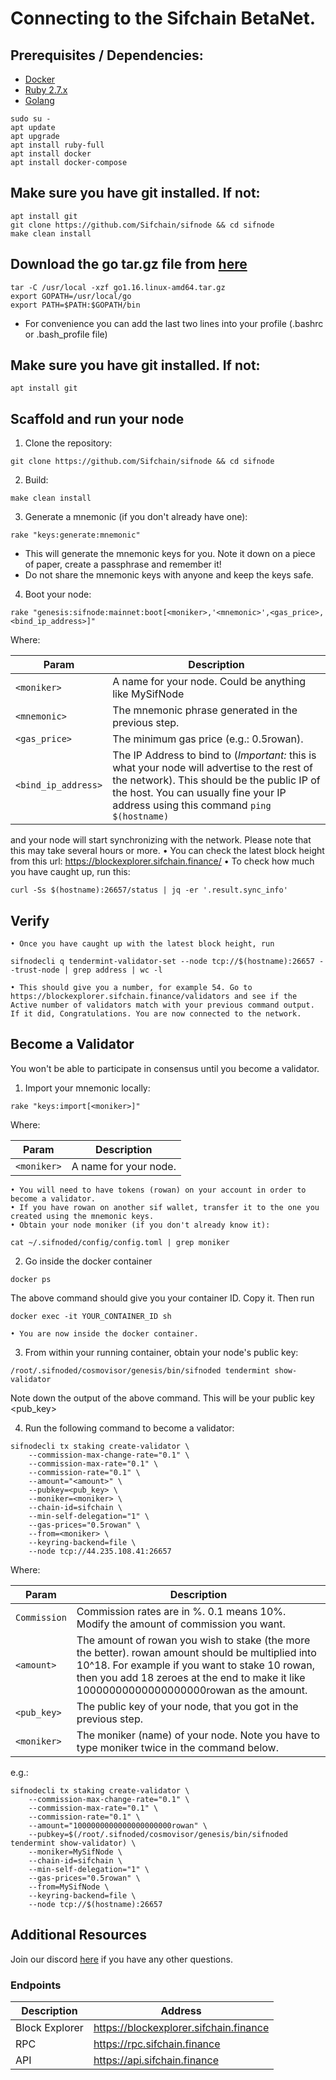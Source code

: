 # Connecting to the Sifchain BetaNet. 

## Prerequisites / Dependencies:

- [Docker](https://www.docker.com/get-started)
- [Ruby 2.7.x](https://www.ruby-lang.org/en/documentation/installation)
- [Golang](https://golang.org/doc/install)

```
sudo su -
apt update
apt upgrade
apt install ruby-full
apt install docker
apt install docker-compose
```

## Make sure you have git installed. If not:

```
apt install git
git clone https://github.com/Sifchain/sifnode && cd sifnode
make clean install
```

## Download the go tar.gz file from [here](https://golang.org/doc/install)

```
tar -C /usr/local -xzf go1.16.linux-amd64.tar.gz
export GOPATH=/usr/local/go
export PATH=$PATH:$GOPATH/bin
```
  - For convenience you can add the last two lines into your profile (.bashrc or .bash_profile file)

## Make sure you have git installed. If not:

```
apt install git
```

## Scaffold and run your node

1. Clone the repository:

```
git clone https://github.com/Sifchain/sifnode && cd sifnode
```

2. Build:

```
make clean install
```

3. Generate a mnemonic (if you don't already have one):

```
rake "keys:generate:mnemonic"
```

  - This will generate the mnemonic keys for you. Note it down on a piece of paper, create a passphrase and remember it!
  - Do not share the mnemonic keys with anyone and keep the keys safe.

4. Boot your node:

```
rake "genesis:sifnode:mainnet:boot[<moniker>,'<mnemonic>',<gas_price>,<bind_ip_address>]"
```

Where:

|Param|Description|
|-----|----------|
|`<moniker>`|A name for your node. Could be anything like MySifNode|
|`<mnemonic>`|The mnemonic phrase generated in the previous step.|
|`<gas_price>`|The minimum gas price (e.g.: 0.5rowan).|
|`<bind_ip_address>`|The IP Address to bind to (*Important:* this is what your node will advertise to the rest of the network). This should be the public IP of the host. You can usually fine your IP address using this command `ping $(hostname)`| 

and your node will start synchronizing with the network. Please note that this may take several hours or more. 
    • You can check the latest block height from this url: https://blockexplorer.sifchain.finance/
    • To check how much you have caught up, run this:

```
curl -Ss $(hostname):26657/status | jq -er '.result.sync_info'
```

## Verify


    • Once you have caught up with the latest block height, run

``` 
sifnodecli q tendermint-validator-set --node tcp://$(hostname):26657 --trust-node | grep address | wc -l
```

    • This should give you a number, for example 54. Go to https://blockexplorer.sifchain.finance/validators and see if the Active number of validators match with your previous command output. If it did, Congratulations. You are now connected to the network.

## Become a Validator

You won't be able to participate in consensus until you become a validator.

1. Import your mnemonic locally:

```
rake "keys:import[<moniker>]"
```

Where:

|Param|Description|
|-----|----------|
|`<moniker>`|A name for your node.|

    • You will need to have tokens (rowan) on your account in order to become a validator.
    • If you have rowan on another sif wallet, transfer it to the one you created using the mnemonic keys.
    • Obtain your node moniker (if you don't already know it):

``` 
cat ~/.sifnoded/config/config.toml | grep moniker
``` 

2. Go inside the docker container

```
docker ps
```

The above command should give you your container ID. Copy it. Then run

```
docker exec -it YOUR_CONTAINER_ID sh
```
    • You are now inside the docker container.
    
3. From within your running container, obtain your node's public key:

```
/root/.sifnoded/cosmovisor/genesis/bin/sifnoded tendermint show-validator
```
Note down the output of the above command. This will be your public key <pub_key>

4. Run the following command to become a validator: 

```
sifnodecli tx staking create-validator \
    --commission-max-change-rate="0.1" \
    --commission-max-rate="0.1" \
    --commission-rate="0.1" \
    --amount="<amount>" \
    --pubkey=<pub_key> \
    --moniker=<moniker> \
    --chain-id=sifchain \
    --min-self-delegation="1" \
    --gas-prices="0.5rowan" \
    --from=<moniker> \
    --keyring-backend=file \
    --node tcp://44.235.108.41:26657
```

Where:

|Param|Description|
|-----|----------|
|`Commission`|Commission rates are in %. 0.1 means 10%. Modify the amount of commission you want.|
|`<amount>`|The amount of rowan you wish to stake (the more the better). rowan amount should be multiplied into 10^18. For example if you want to stake 10 rowan, then you add 18 zeroes at the end to make it like 10000000000000000000rowan as the amount.|
|`<pub_key>`|The public key of your node, that you got in the previous step.|
|`<moniker>`|The moniker (name) of your node. Note you have to type moniker twice in the command below.|



e.g.:

```
sifnodecli tx staking create-validator \
    --commission-max-change-rate="0.1" \
    --commission-max-rate="0.1" \
    --commission-rate="0.1" \
    --amount="1000000000000000000000rowan" \
    --pubkey=$(/root/.sifnoded/cosmovisor/genesis/bin/sifnoded tendermint show-validator) \
    --moniker=MySifNode \
    --chain-id=sifchain \
    --min-self-delegation="1" \
    --gas-prices="0.5rowan" \
    --from=MySifNode \
    --keyring-backend=file \
    --node tcp://$(hostname):26657
```

## Additional Resources

Join our discord [here](https://discord.gg/pArfJZwX) if you have any other questions.

### Endpoints

|Description|Address|
|-----------|-------|
|Block Explorer|https://blockexplorer.sifchain.finance|
|RPC|https://rpc.sifchain.finance|
|API|https://api.sifchain.finance|
